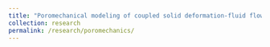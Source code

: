 ```yaml
---
title: "Poromechanical modeling of coupled solid deformation-fluid flow in shale"
collection: research
permalink: /research/poromechanics/
---
```

